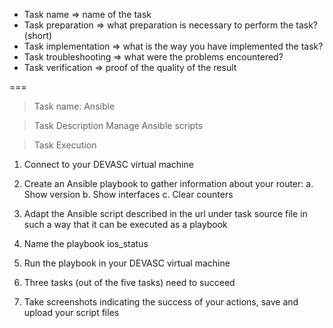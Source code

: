 * Task name => name of the task
* Task preparation => what preparation is necessary to perform the task? (short)
* Task implementation => what is the way you have implemented the task?
* Task troubleshooting => what were the problems encountered?
* Task verification => proof of the quality of the result



===



>Task name: Ansible

>Task Description Manage Ansible scripts

>Task Execution

1. Connect to your DEVASC virtual machine
2. Create an Ansible playbook to gather information about your router:
   a. Show version
   b. Show interfaces
   c. Clear counters

3. Adapt the Ansible script described in the url under task source file in such a way that it can be executed as a playbook

4. Name the playbook ios_status

5. Run the playbook in your DEVASC virtual machine

6. Three tasks (out of the five tasks) need to succeed

7. Take screenshots indicating the success of your actions, save and upload your script files
